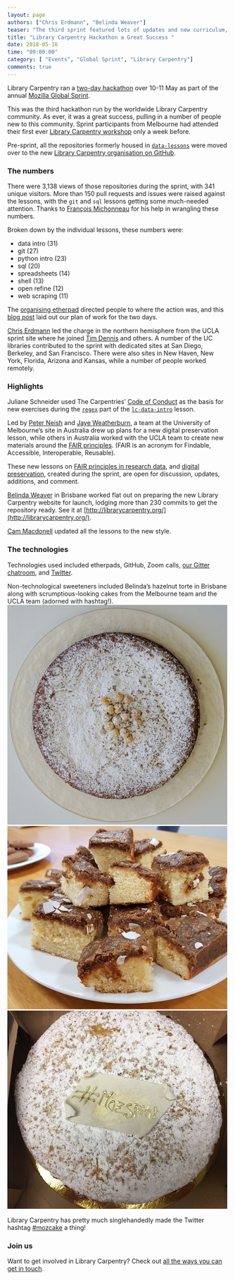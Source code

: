 ```yaml
---
layout: page
authors: ["Chris Erdmann", "Belinda Weaver"]
teaser: "The third sprint featured lots of updates and new curriculum, plus the development of a new website"
title: "Library Carpentry Hackathon a Great Success "
date: 2018-05-16
time: "09:00:00"
category: [ "Events", "Global Sprint", "Library Carpentry"]
comments: true
---
```


Library Carpentry ran a [two-day hackathon](https://www.mozillapulse.org/entry/642) over 10-11 May as part of the 
annual [Mozilla Global Sprint](https://foundation.mozilla.org/opportunity/global-sprint/).

This was the third hackathon run by the worldwide Library Carpentry community. As ever, it was a great success, 
pulling in a number of people new to this community. Sprint participants from Melbourne had attended their first ever 
[Library Carpentry workshop](http://librarycarpentry.org/blog/2018/05/11/unimelb-workshop/) only a week before. 

Pre-sprint, all the repositories formerly housed in [`data-lessons`](https://github.com/data-lessons) were 
moved over to the new [Library Carpentry organisation on GitHub](https://github.com/LibraryCarpentry). 

### The numbers

There were 3,138 views of those repositories during the sprint, with 341 unique visitors. 
More than 150 pull requests and issues were raised against the lessons, with the `git` and `sql` 
lessons getting some much-needed attention. Thanks to [François Michonneau](https://twitter.com/fmic_) for his help in wrangling these numbers.

Broken down by the individual lessons, these numbers were:

* data intro (31)
* git (27)
* python intro (23)
* sql (20)
* spreadsheets (14)
* shell (13)
* open refine (12)
* web scraping (11)

The [organising etherpad](http://pad.software-carpentry.org/lc-sprint-2018) directed people to where the action was, 
and this [blog post](http://librarycarpentry.github.io/lc-sprint-18/) laid out our plan of work for the two days.

[Chris Erdmann](https://twitter.com/libcce) led the charge in the northern hemisphere from 
the UCLA sprint site where he joined [Tim Dennis](https://twitter.com/jt14den) and others. A number of the 
UC libraries contributed to the sprint with dedicated sites at San Diego, Berkeley, and San Francisco. There were also 
sites in New Haven, New York, Florida, Arizona and Kansas, while a number of people worked remotely.

### Highlights

Juliane Schneider used The Carpentries’ [Code of Conduct](https://docs.carpentries.org/topic_folders/policies/code-of-conduct.html) 
as the basis for new exercises during the [`regex`](https://librarycarpentry.github.io/lc-data-intro/04-regular-expressions/) 
part of the [`lc-data-intro`](https://librarycarpentry.github.io/lc-data-intro/) lesson.

Led by [Peter Neish](https://twitter.com/peterneish) and [Jaye Weatherburn](https://twitter.com/jayechats), a 
team at the University of Melbourne’s site in Australia drew up plans for a new digital preservation lesson,
while others in Australia worked with the UCLA team to create new materials around 
the [FAIR principles](https://www.ands.org.au/working-with-data/fairdata). (FAIR is an acronym for Findable, Accessible, Interoperable, Reusable).

These new lessons on [FAIR principles in research data](https://github.com/librarycarpentry/lc-research-data), and [digital preservation](https://github.com/LibraryCarpentry/lc-dig-pres), created during the sprint, are open for discussion, updates, additions, and comment.

[Belinda Weaver](https://twitter.com/cloudaus) in Brisbane worked flat out on preparing the new Library Carpentry website for launch, lodging more than 230 commits to get the repository ready. See it at [http://librarycarpentry.org/](http://librarycarpentry.org/).

[Cam Macdonell](https://twitter.com/cjmacdonell) updated all the lessons to the new style.

### The technologies

Technologies used included etherpads, GitHub, Zoom calls, [our Gitter chatroom](https://gitter.im/LibraryCarpentry/Lobby), 
and [Twitter](https://twitter.com/libcarpentry).


Non-technological sweeteners included Belinda’s hazelnut torte in Brisbane along with scrumptious-looking cakes from the Melbourne team and the UCLA team (adorned with hashtag!).
![Belinda's cake](/images/belcake.jpg)
![Melbourne's cake](/images/melbcake.jpg)
![UCLA’'s cake](/images/ucla.jpg)

Library Carpentry has pretty much singlehandedly made the Twitter hashtag [#mozcake](https://twitter.com/search?q=mozcake&src=typd) a thing! 

### Join us

Want to get involved in Library Carpentry? Check out [all the ways you can get in touch](http://librarycarpentry.org/#contact).




